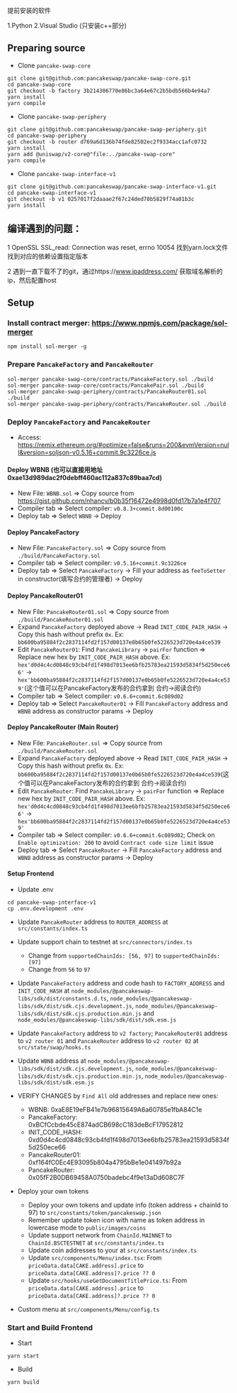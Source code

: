 提前安装的软件

1.Python
2.Visual Studio (只安装c++部分)

## Preparing source

- Clone `pancake-swap-core`
```
git clone git@github.com:pancakeswap/pancake-swap-core.git
cd pancake-swap-core
git checkout -b factory 3b214306770e86bc3a64e67c2b5bdb566b4e94a7
yarn install
yarn compile
```

- Clone `pancake-swap-periphery`
```
git clone git@github.com:pancakeswap/pancake-swap-periphery.git
cd pancake-swap-periphery
git checkout -b router d769a6d136b74fde82502ec2f9334acc1afc0732
yarn install
yarn add @uniswap/v2-core@"file:../pancake-swap-core"
yarn compile
```

- Clone `pancake-swap-interface-v1`
```
git clone git@github.com:pancakeswap/pancake-swap-interface-v1.git
cd pancake-swap-interface-v1
git checkout -b v1 0257017f2daaae2f67c24ded70b5829f74a01b3c
yarn install
```

## 编译遇到的问题：
1 OpenSSL SSL_read: Connection was reset, errno 10054
找到yarn.lock文件找到对应的依赖设置指定版本

2 遇到一直下载不了的git，通过https://www.ipaddress.com/ 获取域名解析的ip，然后配置host

## Setup

### Install contract merger: https://www.npmjs.com/package/sol-merger
```
npm install sol-merger -g
```

### Prepare `PancakeFactory` and `PancakeRouter`
```
sol-merger pancake-swap-core/contracts/PancakeFactory.sol ./build
sol-merger pancake-swap-core/contracts/PancakePair.sol ./build
sol-merger pancake-swap-periphery/contracts/PancakeRouter01.sol ./build
sol-merger pancake-swap-periphery/contracts/PancakeRouter.sol ./build
```

### Deploy `PancakeFactory` and `PancakeRouter`

- Access: https://remix.ethereum.org/#optimize=false&runs=200&evmVersion=null&version=soljson-v0.5.16+commit.9c3226ce.js

#### Deploy WBNB (也可以直接用地址0xae13d989dac2f0debff460ac112a837c89baa7cd)

+ New File: `WBNB.sol` => Copy source from https://gist.github.com/nhancv/b0b35f16472e4998d0fd17b7a1e4f707
+ Compiler tab => Select compiler: `v0.8.3+commit.8d00100c`
+ Deploy tab => Select `WBNB` -> Deploy

#### Deploy PancakeFactory

+ New File: `PancakeFactory.sol` => Copy source from `./build/PancakeFactory.sol`
+ Compiler tab => Select compiler: `v0.5.16+commit.9c3226ce`
+ Deploy tab => Select `PancakeFactory` -> Fill your address as `feeToSetter` in constructor(填写合约的管理者) -> Deploy

#### Deploy PancakeRouter01

+ New File: `PancakeRouter01.sol` => Copy source from `./build/PancakeRouter01.sol`
+ Expand `PancakeFactory` deployed above -> Read `INIT_CODE_PAIR_HASH` -> Copy this hash without prefix `0x`. Ex: `bb600ba95884f2c2837114fd2f157d00137e0b65b0fe5226523d720e4a4ce539`
+ Edit `PancakeRouter01`: Find `PancakeLibrary` -> `pairFor` function => Replace new hex by `INIT_CODE_PAIR_HASH` above. Ex: `hex'd0d4c4cd0848c93cb4fd1f498d7013ee6bfb25783ea21593d5834f5d250ece66'` -> `hex'bb600ba95884f2c2837114fd2f157d00137e0b65b0fe5226523d720e4a4ce539'`(这个值可以在PancakeFactory发布的合约拿到 合约->阅读合约)
+ Compiler tab => Select compiler: `v0.6.6+commit.6c089d02`
+ Deploy tab => Select `PancakeRouter01` -> Fill `PancakeFactory` address and `WBNB` address as constructor params -> Deploy

#### Deploy PancakeRouter (Main Router)

+ New File: `PancakeRouter.sol` => Copy source from `./build/PancakeRouter.sol`
+ Expand `PancakeFactory` deployed above -> Read `INIT_CODE_PAIR_HASH` -> Copy this hash without prefix `0x`. Ex: `bb600ba95884f2c2837114fd2f157d00137e0b65b0fe5226523d720e4a4ce539`(这个值可以在PancakeFactory发布的合约拿到 合约->阅读合约)
+ Edit `PancakeRouter`: Find `PancakeLibrary` -> `pairFor` function => Replace new hex by `INIT_CODE_PAIR_HASH` above. Ex: `hex'd0d4c4cd0848c93cb4fd1f498d7013ee6bfb25783ea21593d5834f5d250ece66'` -> `hex'bb600ba95884f2c2837114fd2f157d00137e0b65b0fe5226523d720e4a4ce539'`
+ Compiler tab => Select compiler: `v0.6.6+commit.6c089d02`; Check on `Enable optimization: 200` to avoid `Contract code size limit` issue
+ Deploy tab => Select `PancakeRouter` -> Fill `PancakeFactory` address and `WBNB` address as constructor params -> Deploy


#### Setup Frontend

- Update .env
```
cd pancake-swap-interface-v1
cp .env.development .env
```

- Update `PancakeRouter` address to `ROUTER_ADDRESS` at `src/constants/index.ts`
  
- Update support chain to testnet at `src/connectors/index.ts`
	+ Change from `supportedChainIds: [56, 97]` to `supportedChainIds: [97]`
	+ Change from `56` to `97`

- Update `PancakeFactory` address and code hash to `FACTORY_ADDRESS` and `INIT_CODE_HASH` at `node_modules/@pancakeswap-libs/sdk/dist/constants.d.ts`, `node_modules/@pancakeswap-libs/sdk/dist/sdk.cjs.development.js`, `node_modules/@pancakeswap-libs/sdk/dist/sdk.cjs.production.min.js` and `node_modules/@pancakeswap-libs/sdk/dist/sdk.esm.js`

- Update `PancakeFactory` address to `v2 factory`; `PancakeRouter01` address to `v2 router 01` and `PancakeRouter` address to `v2 router 02` at `src/state/swap/hooks.ts`

- Update `WBNB` address at `node_modules/@pancakeswap-libs/sdk/dist/sdk.cjs.development.js`, `node_modules/@pancakeswap-libs/sdk/dist/sdk.cjs.production.min.js`, `node_modules/@pancakeswap-libs/sdk/dist/sdk.esm.js`

- VERIFY CHANGES by `Find All` old addresses and replace new ones:
	+ WBNB:            0xaE8E19eFB41e7b96815649A6a60785e1fbA84C1e
	+ PancakeFactory:  0xBCfCcbde45cE874adCB698cC183deBcF17952812
	+ INIT_CODE_HASH:  0xd0d4c4cd0848c93cb4fd1f498d7013ee6bfb25783ea21593d5834f5d250ece66
	+ PancakeRouter01: 0xf164fC0Ec4E93095b804a4795bBe1e041497b92a
	+ PancakeRouter:   0x05fF2B0DB69458A0750badebc4f9e13aDd608C7F
	
- Deploy your own tokens
	+ Deploy your own tokens and update info (token address + chainId to 97) to `src/constants/token/pancakeswap.json`
	+ Remember update token icon with name as token address in lowercase mode to `public/images/coins`
	+ Update support network from `ChainId.MAINNET` to `ChainId.BSCTESTNET` at `src/constants/index.ts`
	+ Update coin addresses to your at `src/constants/index.ts`
	+ Update `src/components/Menu/index.tsx`: From `priceData.data[CAKE.address].price` to `priceData.data[CAKE.address]?.price ?? 0`
	+ Update `src/hooks/useGetDocumentTitlePrice.ts`: From `priceData.data[CAKE.address].price` to `priceData.data[CAKE.address]?.price ?? 0`
	
- Custom menu at `src/components/Menu/config.ts`

### Start and Build Frontend

- Start
```
yarn start
```

- Build
```
yarn build
```
